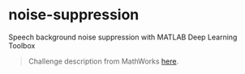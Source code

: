 # noise-suppression
Speech background noise suppression with MATLAB Deep Learning Toolbox
> Challenge description from MathWorks [here](https://github.com/mathworks/MathWorks-Excellence-in-Innovation/tree/main/projects/Speech%20Background%20Noise%20Suppression%20with%20Deep%20Learning).
